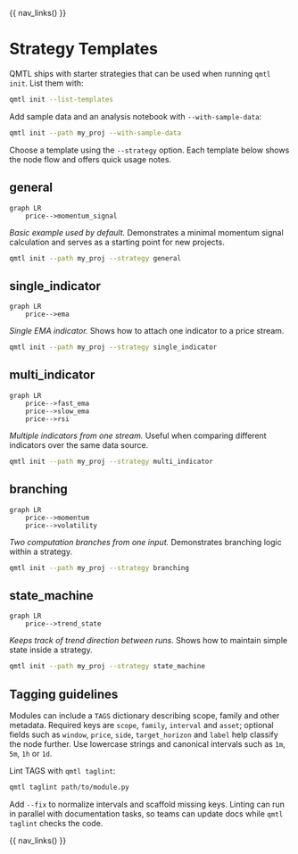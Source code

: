 {{ nav_links() }}

# Strategy Templates

QMTL ships with starter strategies that can be used when running `qmtl init`.
List them with:

```bash
qmtl init --list-templates
```

Add sample data and an analysis notebook with `--with-sample-data`:

```bash
qmtl init --path my_proj --with-sample-data
```

Choose a template using the `--strategy` option. Each template below shows the
node flow and offers quick usage notes.

## general

```mermaid
graph LR
    price-->momentum_signal
```

*Basic example used by default.* Demonstrates a minimal momentum signal
calculation and serves as a starting point for new projects.

```bash
qmtl init --path my_proj --strategy general
```

## single_indicator

```mermaid
graph LR
    price-->ema
```

*Single EMA indicator.* Shows how to attach one indicator to a price stream.

```bash
qmtl init --path my_proj --strategy single_indicator
```

## multi_indicator

```mermaid
graph LR
    price-->fast_ema
    price-->slow_ema
    price-->rsi
```

*Multiple indicators from one stream.* Useful when comparing different
indicators over the same data source.

```bash
qmtl init --path my_proj --strategy multi_indicator
```

## branching

```mermaid
graph LR
    price-->momentum
    price-->volatility
```

*Two computation branches from one input.* Demonstrates branching logic within a
strategy.

```bash
qmtl init --path my_proj --strategy branching
```

## state_machine

```mermaid
graph LR
    price-->trend_state
```

*Keeps track of trend direction between runs.* Shows how to maintain simple
state inside a strategy.

```bash
qmtl init --path my_proj --strategy state_machine
```

## Tagging guidelines

Modules can include a `TAGS` dictionary describing scope, family and other
metadata. Required keys are `scope`, `family`, `interval` and `asset`; optional
fields such as `window`, `price`, `side`, `target_horizon` and `label` help
classify the node further. Use lowercase strings and canonical intervals such as
`1m`, `5m`, `1h` or `1d`.

Lint TAGS with `qmtl taglint`:

```bash
qmtl taglint path/to/module.py
```

Add `--fix` to normalize intervals and scaffold missing keys. Linting can run in
parallel with documentation tasks, so teams can update docs while `qmtl taglint`
checks the code.

{{ nav_links() }}

